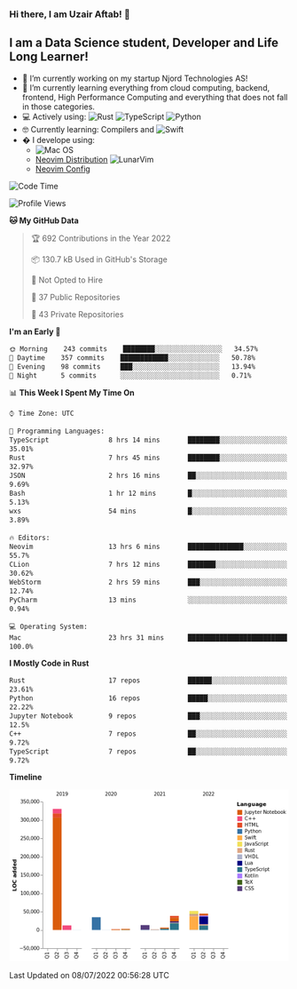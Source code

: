 ### Hi there, I am Uzair Aftab! 👋

## I am a Data Science student, Developer and Life Long Learner!
- 🔭 I’m currently working on my startup Njord Technologies AS!
- 🌱 I’m currently learning everything from cloud computing, backend, frontend, High Performance Computing and everything that does not fall in those categories.
- 💻 Actively using: <img alt="Rust" src="https://img.shields.io/badge/rust-%23000000.svg?style=for-the-badge&logo=rust&logoColor=white"/> <img alt="TypeScript" src="https://img.shields.io/badge/typescript-%23007ACC.svg?style=for-the-badge&logo=typescript&logoColor=white"/> <img alt="Python" src="https://img.shields.io/badge/python-%2314354C.svg?style=for-the-badge&logo=python&logoColor=white"/>
- 🤓 Currently learning: Compilers and ![Swift](https://img.shields.io/badge/swift-F54A2A?style=for-the-badge&logo=swift&logoColor=white)
- � I develope using: 
  - ![Mac OS](https://img.shields.io/badge/mac%20os-000000?style=for-the-badge&logo=macos&logoColor=F0F0F0)
  -  [Neovim Distribution](https://github.com/LunarVim/LunarVim) <img alt="LunarVim" src="https://www.lunarvim.org/assets/lunarvim_logo.png" width="5%"/>
  -  [Neovim Config](https://github.com/Uzaaft/lvim_abz)
  
<!--START_SECTION:waka-->
![Code Time](http://img.shields.io/badge/Code%20Time-0%20secs-blue)

![Profile Views](http://img.shields.io/badge/Profile%20Views-2-blue)

**🐱 My GitHub Data** 

> 🏆 692 Contributions in the Year 2022
 > 
> 📦 130.7 kB Used in GitHub's Storage 
 > 
> 🚫 Not Opted to Hire
 > 
> 📜 37 Public Repositories 
 > 
> 🔑 43 Private Repositories  
 > 
**I'm an Early 🐤** 

```text
🌞 Morning    243 commits    ████████░░░░░░░░░░░░░░░░░   34.57% 
🌆 Daytime    357 commits    ████████████░░░░░░░░░░░░░   50.78% 
🌃 Evening    98 commits     ███░░░░░░░░░░░░░░░░░░░░░░   13.94% 
🌙 Night      5 commits      ░░░░░░░░░░░░░░░░░░░░░░░░░   0.71%

```


📊 **This Week I Spent My Time On** 

```text
⌚︎ Time Zone: UTC

💬 Programming Languages: 
TypeScript               8 hrs 14 mins       ████████░░░░░░░░░░░░░░░░░   35.01% 
Rust                     7 hrs 45 mins       ████████░░░░░░░░░░░░░░░░░   32.97% 
JSON                     2 hrs 16 mins       ██░░░░░░░░░░░░░░░░░░░░░░░   9.69% 
Bash                     1 hr 12 mins        █░░░░░░░░░░░░░░░░░░░░░░░░   5.13% 
wxs                      54 mins             █░░░░░░░░░░░░░░░░░░░░░░░░   3.89%

🔥 Editors: 
Neovim                   13 hrs 6 mins       ██████████████░░░░░░░░░░░   55.7% 
CLion                    7 hrs 12 mins       ███████░░░░░░░░░░░░░░░░░░   30.62% 
WebStorm                 2 hrs 59 mins       ███░░░░░░░░░░░░░░░░░░░░░░   12.74% 
PyCharm                  13 mins             ░░░░░░░░░░░░░░░░░░░░░░░░░   0.94%

💻 Operating System: 
Mac                      23 hrs 31 mins      █████████████████████████   100.0%

```

**I Mostly Code in Rust** 

```text
Rust                     17 repos            ██████░░░░░░░░░░░░░░░░░░░   23.61% 
Python                   16 repos            █████░░░░░░░░░░░░░░░░░░░░   22.22% 
Jupyter Notebook         9 repos             ███░░░░░░░░░░░░░░░░░░░░░░   12.5% 
C++                      7 repos             ██░░░░░░░░░░░░░░░░░░░░░░░   9.72% 
TypeScript               7 repos             ██░░░░░░░░░░░░░░░░░░░░░░░   9.72%

```


**Timeline**

![Chart not found](https://raw.githubusercontent.com/Uzaaft/Uzaaft/master/charts/bar_graph.png) 


 Last Updated on 08/07/2022 00:56:28 UTC
<!--END_SECTION:waka-->
